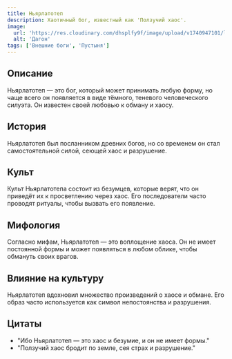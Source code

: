 ```yaml
---
title: Ньярлатотеп
description: Хаотичный бог, известный как 'Ползучий хаос'.
image:
  url: 'https://res.cloudinary.com/dhsplfy9f/image/upload/v1740947101/lovecraft/euopejqifumdvdrufjo1.jpg'
  alt: 'Дагон'
tags: ['Внешние боги', 'Пустыня']
---
```


## Описание

Ньярлатотеп — это бог, который может принимать любую форму, но чаще всего он появляется в виде тёмного, теневого человеческого силуэта. Он известен своей любовью к обману и хаосу.

## История

Ньярлатотеп был посланником древних богов, но со временем он стал самостоятельной силой, сеющей хаос и разрушение.

## Культ

Культ Ньярлатотепа состоит из безумцев, которые верят, что он приведёт их к просветлению через хаос. Его последователи часто проводят ритуалы, чтобы вызвать его появление.

## Мифология

Согласно мифам, Ньярлатотеп — это воплощение хаоса. Он не имеет постоянной формы и может появляться в любом облике, чтобы обмануть своих врагов.

## Влияние на культуру

Ньярлатотеп вдохновил множество произведений о хаосе и обмане. Его образ часто используется как символ непостоянства и разрушения.

## Цитаты

- "Ибо Ньярлатотеп — это хаос и безумие, и он не имеет формы."
- "Ползучий хаос бродит по земле, сея страх и разрушение."
